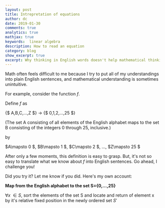 ```yaml
---
layout: post
title: Intrepretation of equations
author: dc
date: 2019-01-30
comments: true
analytics: true
mathjax: true
keywords:  linear algebra
description: How to read an equation
category: blog
show_excerpt: true
excerpt: Why thinking in English words doesn't help mathematical thinking....
---
```

Math often feels difficult to me because I try to put all of my understandings into plain English sentences, and mathematical understanding is sometimes <emphasis>un<emphasis>intuitive.

For example, consider the function $f$.

Define $f$ as

{$ A,B,C,...,Z $} $\to$ {$ 0,1,2,...,25 $}

(The set A consisting of all elements of the English alphabet maps to the set B consisting of the integers 0 through 25, inclusive.)

by

$A\mapsto 0 $, $B\mapsto 1 $, $C\mapsto 2 $, ..., $Z\mapsto 25 $

After only a few moments, this definition is easy to grasp. But, it's not so easy to translate what we know about $f$ into English sentences. Go ahead, I challenge you!

Did you try it? Let me know if you did. Here's my own account:

**Map from the English alphabet to the set S={0,...,25}**

$\forall x$ $\in S$, sort the elements of the set S and locate and return of element x by it's relative fixed position in the newly ordered set $S'$
